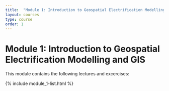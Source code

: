 ```yaml
---
title:  "Module 1: Introduction to Geospatial Electrification Modelling and GIS"
layout: courses
type: course
order: 1
---
```


# Module 1: Introduction to Geospatial Electrification Modelling and GIS 

This module contains the following lectures and excercises:

{% include module_1-list.html %}


<!--- ## Lecture 1: Introduction to geospatial electrification modelling

<style>
.responsive-wrap iframe{ max-width: 100%;}
</style>

<iframe src="https://drive.google.com/file/d/1YNws5D-ab0PbpPv3isFVWf0srOIhgulp/preview" frameborder="0" width="700" height="390" allowfullscreen="true" mozallowfullscreen="true" webkitallowfullscreen="true"></iframe>

#### [Click here for video lectures (Lecture 1)](/teaching_kit/courses/module_1/Introduction to geospatial modelling)
-->

 